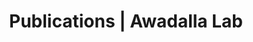 ---
title: Publications | Awadalla Lab
permalink: /publications/
published: false
isPublic_b: true

publicationType_txt: journal
title_txt: "Functional divergence caused by ancient positive selection of a Drosophila hybrid incompatibility locus."
pmid_tl: 15208709
publishDate_tdt: "2004-06-01T07:23:33.000Z"
journalTitle_txt: "PLoS biology"
volume_tl: 2
issue_tl: 6
doi_txt: "10.1371/journal.pbio.0020142"
authors_list: 
  - author_txt: "Barbash DA"
  - author_txt: "Awadalla P"
  - author_txt: "Tarone AM"
---